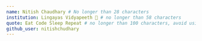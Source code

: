 ```yaml
---
name: Nitish Chaudhary # No longer than 28 characters
institution: Lingayas Vidyapeeth 🚩 # no longer than 58 characters
quote: Eat Code Sleep Repeat # no longer than 100 characters, avoid using quotes(") to guarantee the format remains the same.
github_user: nitishchudhary
---
```


